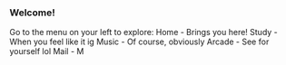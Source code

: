 ### Welcome!
Go to the menu on your left to explore:
Home - Brings you here!
Study - When you feel like it ig
Music - Of course, obviously
Arcade - See for yourself lol
Mail - M
<!--stackedit_data:
eyJoaXN0b3J5IjpbLTExNzA0NzEwMTQsLTU1NTM4MDczNSwtMj
A4ODc0NjYxMl19
-->
